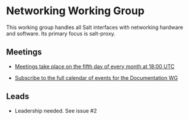 # Networking Working Group

This working group handles all Salt interfaces with networking hardware and software. Its primary focus is salt-proxy.

## Meetings

* [Meetings take place on the fifth day of every month at 18:00 UTC](https://hangouts.google.com/hangouts/_/saltstack.com/salt-networking-wg?authuser=0)

* [Subscribe to the full calendar of events for the Documentation WG](https://calendar.google.com/calendar/ical/saltstack.com_vjjkd97e21hvru2t9tr6uqsqnc%40group.calendar.google.com/public/basic.ics)

## Leads

* Leadership needed. See issue #2

